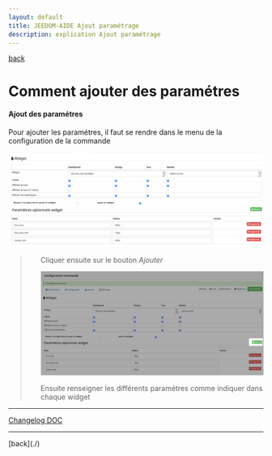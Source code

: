 ```yaml
---
layout: default
title: JEEDOM-AIDE Ajout paramétrage
description: explication Ajout paramétrage
---
```

[back](./)
# Comment ajouter des paramétres

<h4 id="Error">Ajout des paramétres</h4>
Pour ajouter les paramétres, il faut se rendre dans le menu de la configuration de la commande
<p><img src="../img/AIDE-CONFIG-SIZE%203.png" alt="Error" /></p>

<blockquote>
        <ul>
            Cliquer ensuite sur le bouton <i>Ajouter</i>
            <p><img src="../img/AIDE-PARA%201.png" alt="INFO" /></p>
            Ensuite renseigner les différents paramétres comme indiquer dans chaque widget
        </ul>
</blockquote>

<hr />
<dl>
    <a href="https://github.com/JEALG/JEEDOM-Widget_JAG-doc/commits/master">Changelog DOC</a>
</dl>
<hr />
[back](./)